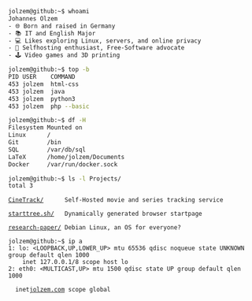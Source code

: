 ```bash
jolzem@github:~$ whoami
Johannes Olzem
- 🌐 Born and raised in Germany
- 📚 IT and English Major
- 💻 Likes exploring Linux, servers, and online privacy
- 💾 Selfhosting enthusiast, Free-Software advocate
- 🕹️ Video games and 3D printing

jolzem@github:~$ top -b
PID USER    COMMAND
453 jolzem  html-css
453 jolzem  java
453 jolzem  python3
453 jolzem  php --basic

jolzem@github:~$ df -H
Filesystem Mounted on
Linux      /
Git        /bin
SQL        /var/db/sql
LaTeX      /home/jolzem/Documents
Docker     /var/run/docker.sock

jolzem@github:~$ ls -l Projects/
total 3
```
[`CineTrack/`](https://github.com/jolzem/cinetrack)`      Self-Hosted movie and series tracking service`

[`starttree.sh/`](https://github.com/jolzem/starttree.sh)`   Dynamically generated browser startpage`

[`research-paper/`](https://github.com/jolzem/jolzem.github.io/blob/main/facharbeit.pdf)` Debian Linux, an OS for everyone?`

```
jolzem@github:~$ ip a
1: lo: <LOOPBACK,UP,LOWER_UP> mtu 65536 qdisc noqueue state UNKNOWN group default qlen 1000
    inet 127.0.0.1/8 scope host lo
2: eth0: <MULTICAST,UP> mtu 1500 qdisc state UP group default qlen 1000
```

`   inet `[`jolzem.com`](https://jolzem.com)` scope global`
